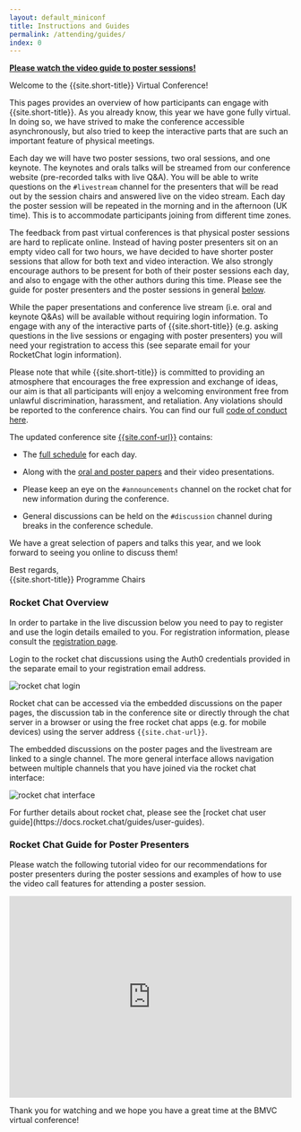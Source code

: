 ```yaml
---
layout: default_miniconf
title: Instructions and Guides
permalink: /attending/guides/
index: 0
---
```


<div class="row pt-2 no-gutters pt-0 d-xs-block {%comment%}d-xl-none{%endcomment%}">
    <div class="mb-1 pl-2 pr-2 mx-auto mx-sm-left col-xs-auto">
        <p><a class="btn btn-primary" role="button" href="#rocket-chat-guide-for-poster-presenters"><b>Please watch the video guide to poster sessions!</b></a></p>
    </div>
</div>

Welcome to the {{site.short-title}} Virtual Conference!   

This pages provides an overview of how participants can engage with {{site.short-title}}. As you already know, this year we have gone fully virtual. In doing so, we have strived to make the conference accessible asynchronously, but also tried to keep the interactive parts that are such an important feature of physical meetings.   

Each day we will have two poster sessions, two oral sessions, and one keynote. The keynotes and orals talks will be streamed from our conference website (pre-recorded talks with live Q&A). You will be able to write questions on the `#livestream` channel for the presenters that will be read out by the session chairs and answered live on the video stream. Each day the poster session will be repeated in the morning and in the afternoon (UK time). This is to accommodate participants joining from different time zones.   

The feedback from past virtual conferences is that physical poster sessions are hard to replicate online. Instead of having poster presenters sit on an empty video call for two hours, we have decided to have shorter poster sessions that allow for both text and video interaction. We also strongly encourage authors to be present for both of their poster sessions each day, and also to engage with the other authors during this time. Please see the guide for poster presenters and the poster sessions in general [below](#rocket-chat-guide-for-poster-presenters).  

While the paper presentations and conference live stream (i.e. oral and keynote Q&As) will be available without requiring login information. To engage with any of the interactive parts of {{site.short-title}} (e.g. asking questions in the live sessions or engaging with poster presenters) you will need your registration to access this (see separate email for your RocketChat login information).   

Please note that while {{site.short-title}} is committed to providing an atmosphere that encourages the free expression and exchange of ideas, our aim is that all participants will enjoy a welcoming environment free from unlawful discrimination, harassment, and retaliation. Any violations should be reported to the conference chairs. You can find our full [code of conduct here]({{site.baseurl}}/attending/code-of-conduct/).

The updated conference site [{{site.conf-url}}]({{site.conf-url}}) contains:

- The [full schedule]({{site.baseurl}}/conference/schedule/) for each day.

- Along with the [oral and poster papers]({{site.baseurl}}/conference/papers/) and their video presentations.

- Please keep an eye on the `#announcements` channel on the rocket chat for new information during the conference.  

- General discussions can be held on the `#discussion` channel during breaks in the conference schedule.

We have a great selection of papers and talks this year, and we look forward to seeing you online to discuss them! 

Best regards,    
{{site.short-title}} Programme Chairs

### Rocket Chat Overview

<p>In order to partake in the live discussion below you need to pay to register and use the login details emailed to you. For registration information, please consult the <a href="{{site.baseurl}}{% link attending/registration.md %}">registration page</a>.</p>

Login to the rocket chat discussions using the Auth0 credentials provided in the separate email to your registration email address. 

<div class="row justify-content-around align-items-center pt-3 pb-3">
	<div class="col-8 col-md-6 col-lg-4">
		<img class="img-fluid" src="{{site.baseurl}}/assets/images/tutorial/login.png" alt="rocket chat login">
	</div>
</div>

Rocket chat can be accessed via the embedded discussions on the paper pages, the discussion tab in the conference site or directly through the chat server in a browser or using the free rocket chat apps (e.g. for mobile devices) using the server address `{{site.chat-url}}`.

The embedded discussions on the poster pages and the livestream are linked to a single channel. The more general interface allows navigation between multiple channels that you have joined via the rocket chat interface:

<div class="row justify-content-around align-items-center pt-3 pb-3">
	<div class="col-12 col-md-10 col-lg-8">
		<img class="img-fluid" src="{{site.baseurl}}/assets/images/tutorial/details.png" alt="rocket chat interface">
	</div>
</div>

<p class="pb-2">For further details about rocket chat, please see the [rocket chat user guide](https://docs.rocket.chat/guides/user-guides).</p>

### Rocket Chat Guide for Poster Presenters

<p class="pt-2">Please watch the following tutorial video for our recommendations for poster presenters during the poster sessions and examples of how to use the video call features for attending a poster session.</p>

<div class="row justify-content-around align-items-center pt-1 pb-1">
	<div class="col" style="max-width:640px; max-height: 360px;">
		<iframe src="https://player.vimeo.com/video/455310810" width="100%" height="360" frameborder="0" allow="autoplay; fullscreen" allowfullscreen></iframe>
	</div>
</div>

Thank you for watching and we hope you have a great time at the BMVC virtual conference!

